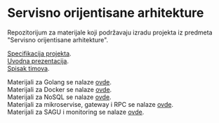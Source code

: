 # Servisno orijentisane arhitekture

Repozitorijum za materijale koji podržavaju izradu projekta iz predmeta "Servisno orijentisane arhitekture".

<a href='https://docs.google.com/document/d/1S25LongXcWjNz4SIsnHw2aSvQPwRmKYo5iXhV8sSUAs/edit'>Specifikacija projekta</a>.  
<a href='https://docs.google.com/presentation/d/1UZya8ywAeOozDKeEDMFS3IOJMcELQUzK/edit?rtpof=true&sd=true'>Uvodna prezentacija</a>.  
<a href='https://docs.google.com/spreadsheets/d/1IaycFUKvHsfi4cF8KV3DRMlh1QAr0VFRNddiYw0kuZs/edit#gid=0'>Spisak timova</a>.    

Materijali za Golang se nalaze <a href='https://github.com/lukaDoric/SOA/blob/main/Golang/golang-uvod.md'>ovde</a>.  
Materijali za Docker se nalaze <a href='https://github.com/lukaDoric/SOA/tree/main/Docker/docker.md'>ovde</a>.  
Materijali za NoSQL se nalaze <a href='https://github.com/lukaDoric/SOA/tree/main/NoSQL/'>ovde</a>.  
Materijali za mikroservise, gateway i RPC se nalaze <a href='https://github.com/lukaDoric/SOA/tree/main/S4'>ovde</a>.  
Materijali za SAGU i monitoring se nalaze <a href='https://github.com/lukaDoric/SOA/tree/main/S5'>ovde</a>.
